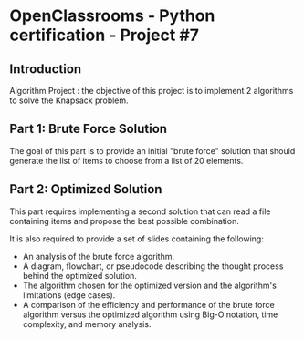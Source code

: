 # OpenClassrooms - Python certification - Project #7

## Introduction

Algorithm Project : the objective of this project is to implement 2 algorithms to solve the Knapsack problem.

## Part 1: Brute Force Solution

The goal of this part is to provide an initial "brute force" solution that should generate the list of items to choose from a list of 20 elements.

## Part 2: Optimized Solution

This part requires implementing a second solution that can read a file containing items and propose the best possible combination.

It is also required to provide a set of slides containing the following:

- An analysis of the brute force algorithm.
- A diagram, flowchart, or pseudocode describing the thought process behind the optimized solution.
- The algorithm chosen for the optimized version and the algorithm's limitations (edge cases).
- A comparison of the efficiency and performance of the brute force algorithm versus the optimized algorithm using Big-O notation, time complexity, and memory analysis.
